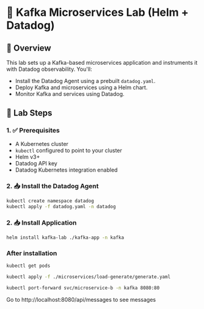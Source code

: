 # 🧪 Kafka Microservices Lab (Helm + Datadog)

## 📘 Overview

This lab sets up a Kafka-based microservices application and instruments it with Datadog observability. You'll:

- Install the Datadog Agent using a prebuilt `datadog.yaml`.
- Deploy Kafka and microservices using a Helm chart.
- Monitor Kafka and services using Datadog.

## 🚀 Lab Steps

### 1. ✅ Prerequisites
- A Kubernetes cluster
- `kubectl` configured to point to your cluster
- Helm v3+
- Datadog API key
- Datadog Kubernetes integration enabled

### 2. 📥 Install the Datadog Agent

```bash
kubectl create namespace datadog
kubectl apply -f datadog.yaml -n datadog
```

### 2. 📥 Install Application
```bash
helm install kafka-lab ./kafka-app -n kafka
```
### After installation
```bash
kubectl get pods

kubectl apply -f ./microservices/load-generate/generate.yaml

kubectl port-forward svc/microservice-b -n kafka 8080:80
```

Go to http://localhost:8080/api/messages to see messages